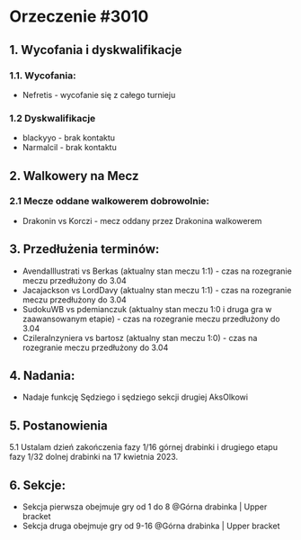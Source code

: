 # Orzeczenie #3010

## 1. Wycofania i dyskwalifikacje
### 1.1. Wycofania:
- Nefretis - wycofanie się z całego turnieju
### 1.2 Dyskwalifikacje 
- blackyyo - brak kontaktu
- Narmalcil - brak kontaktu
## 2. Walkowery na Mecz
### 2.1 Mecze oddane walkowerem dobrowolnie:
- Drakonin vs Korczi - mecz oddany przez Drakonina walkowerem
## 3. Przedłużenia terminów:
- AvendaIllustrati vs Berkas (aktualny stan meczu 1:1) - czas na rozegranie meczu przedłużony do 3.04
- Jacajackson vs LordDavy (aktualny stan meczu 1:1) - czas na rozegranie meczu przedłużony do 3.04
- SudokuWB vs pdemianczuk (aktualny stan meczu 1:0 i druga gra w zaawansowanym etapie) - czas na rozegranie meczu przedłużony do 3.04
- CzileraInzyniera vs bartosz (aktualny stan meczu 1:0) - czas na rozegranie meczu przedłużony do 3.04
## 4. Nadania:
- Nadaje funkcję Sędziego i sędziego sekcji drugiej AksOlkowi
## 5. Postanowienia
5.1 Ustalam dzień zakończenia fazy 1/16 górnej drabinki i drugiego etapu fazy 1/32 dolnej drabinki na 17 kwietnia 2023.
## 6. Sekcje:
- Sekcja pierwsza obejmuje gry od 1 do 8 @Górna drabinka | Upper bracket 
- Sekcja druga obejmuje gry od 9-16 @Górna drabinka | Upper bracket
